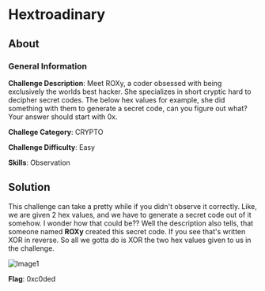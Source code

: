 # Hextroadinary
## About

### General Information

__Challenge Description__: Meet ROXy, a coder obsessed with being exclusively the worlds best hacker. She specializes in short cryptic hard to decipher secret codes. The below hex values for example, she did something with them to generate a secret code, can you figure out what? Your answer should start with 0x.

__Challege Category__: CRYPTO

__Challenge Difficulty__: Easy

__Skills__: Observation

## Solution

This challenge can take a pretty while if you didn't observe it correctly. Like, we are given 2 hex values, and we have to generate a secret code out of it somehow. I wonder how that could be?? Well the description also tells, that someone named __ROXy__ created this secret code. If you see that's written XOR in reverse. So all we gotta do is XOR the two hex values given to us in the challenge.

![Image1]()

__Flag__: 0xc0ded
